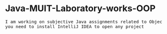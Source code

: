 # Java-MUIT-Laboratory-works-OOP
<pre>
I am working on subjective Java assignments related to Object-Oriented Programming (OOP) for my university, MUIT
you need to install IntelliJ IDEA to open any project
</pre>
